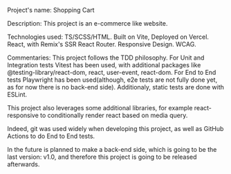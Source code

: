 Project's name: 
  Shopping Cart

Description: 
  This project is an e-commerce like website.

Technologies used: 
  TS/SCSS/HTML. Built on Vite, Deployed on Vercel. React, with Remix's SSR React Router. Responsive Design. WCAG.

Commentaries:
  This project follows the TDD philosophy. For Unit and Integration tests Vitest has been used, with additional packages like @testing-library/react-dom, react, user-event, react-dom. For End to End tests Playwright has been used(although, e2e tests are not fully done yet, as for now there is no back-end side). Additionaly, static tests are done with ESLint.

  This project also leverages some additional libraries, for example react-responsive to conditionally render react based on media query.

  Indeed, git was used widely when developing this project, as well as GitHub Actions to do End to End tests.

  In the future is planned to make a back-end side, which is going to be the last version: v1.0, and therefore this project is going to be released afterwards.